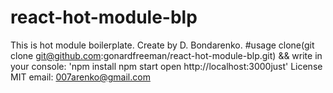 # react-hot-module-blp
This is hot module boilerplate. Create by D. Bondarenko.
#usage
clone(git clone git@github.com:gonardfreeman/react-hot-module-blp.git) && write in your console:
  'npm install
  npm start
  open http://localhost:3000just' 
License MIT
email: 007arenko@gmail.com
